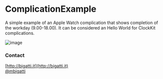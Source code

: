 # ComplicationExample

A simple example of an Apple Watch complication that shows completion of the workday (9.00-18.00). It can be considered an Hello World for ClockKit complications.

![image](http://cl.ly/image/102X0A1p1z0l/ComplicationExample-output.png)


### Contact
[http://bigatti.it](http://bigatti.it)  
[@mbigatti](https://twitter.com/mbigatti)

